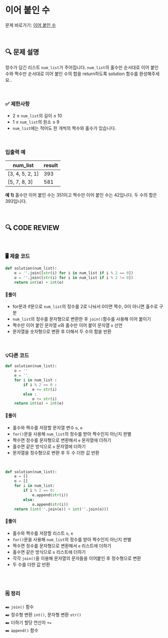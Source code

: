 # 이어 붙인 수

문제 바로가기: [이어 붙인 수](https://school.programmers.co.kr/learn/courses/30/lessons/181879)

<br/>

## **🔍 문제 설명**

정수가 담긴 리스트 `num_list`가 주어집니다. `num_list`의 홀수만 순서대로 이어 붙인 수와 짝수만 순서대로 이어 붙인 수의 합을 return하도록 solution 함수를 완성해주세요..

<br/>

### **✅ 제한사항**

- 2 ≤ `num_list`의 길이 ≤ 10
- 1 ≤ `num_list`의 원소 ≤ 9
- `num_list`에는 적어도 한 개씩의 짝수와 홀수가 있습니다.
<br/>

### **입출력 예**

|     num_list    | result |
|-----------------|--------|
| [3, 4, 5, 2, 1] |   393  |
|   [5, 7, 8, 3]  |   581  |

**예 1)**
홀수만 이어 붙인 수는 351이고 짝수만 이어 붙인 수는 42입니다. 두 수의 합은 393입니다.

<br/>

## **🔍 CODE REVIEW**
<br/>

### **🖥️ 제출 코드**

```python
def solution(num_list):
    e = ''.join([str(i) for i in num_list if i % 2 == 0])
    o = ''.join([str(i) for i in num_list if i % 2 != 0])
    return int(e) + int(o)
```

#### **📍풀이**

- for문과 if문으로 `num_list`의 정수를 2로 나눠서 0이면 짝수, 0이 아니면 홀수로 구분
- `num_list`의 정수를 문자형으로 변환한 후 `join()`함수를 사용해 이어 붙이기
- 짝수만 이어 붙인 문자열 `e`와 홀수만 이어 붙이 문자열 `o` 선언
- 문자열을 숫자형으로 변환 후 더해서 두 수의 합을 반환

<br/>

### **💡다른 코드**

```python
def solution(num_list):
    o = ''
    e = ''
    for i in num_list :
        if i % 2 == 0 :
            e += str(i)
        else :
            o += str(i)
    return int(o) + int(e)
```

#### **📍풀이**

- 홀수와 짝수를 저장할 문자열 변수 `o`, `e`
- `for()`문을 사용해 `num_list`의 정수를 받아 짝수인지 아닌지 판별
- 짝수면 정수를 문자형으로 변환해서 `e` 문자열에 더하기
- 홀수면 같은 방식으로 `o` 문자열에 더하기
- 문자열을 정수형으로 변환 후 두 수 더한 값 반환
<br/>

```python
def solution(num_list):
    e = []
    o = []
    for i in num_list:
        if i % 2 == 0:
            e.append(str(i))
        else:
            o.append(str(i))
    return (int(''.join(e)) + int(''.join(o)))
```

#### **📍풀이**

- 홀수와 짝수를 저장할 리스트 `o`, `e`
- `for()`문을 사용해 `num_list`의 정수를 받아 짝수인지 아닌지 판별
- 짝수면 정수를 문자형으로 변환해서 `e` 리스트에 더하기
- 홀수면 같은 방식으로 `o` 리스트에 더하기
- 각각 `join()`을 이용해 문자열의 문자들을 이어붙인 후 정수형으로 변환
- 두 수를 더한 값 반환
<br/>

  #
### **🗒️ 정리**
✒️ `join()` 함수     
✒️ 정수형 변환 `int()`, 문자형 변환 `str()`    
✒️ 더하기 할당 연산자 `+=`    
✒️ `append()` 함수
